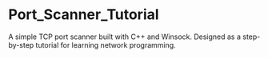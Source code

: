 # Port_Scanner_Tutorial
A simple TCP port scanner built with C++ and Winsock. Designed as a step-by-step tutorial for learning network programming.

